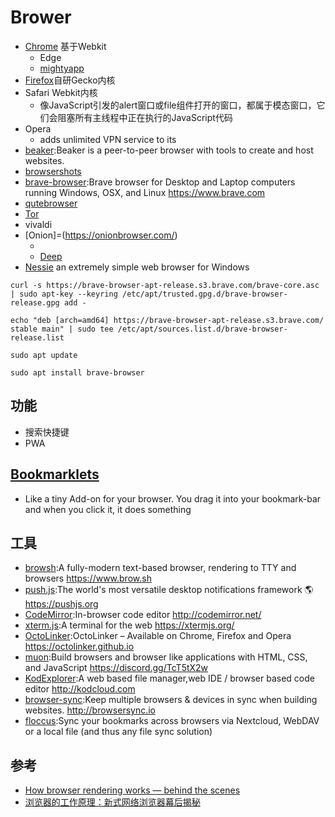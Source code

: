 # Brower

* [Chrome](./chrome.md) 基于Webkit
	* Edge
	* [mightyapp](https://www.mightyapp.com/)
* [Firefox](./firefox.md)自研Gecko内核
* Safari Webkit内核
  - 像JavaScript引发的alert窗口或file组件打开的窗口，都属于模态窗口，它们会阻塞所有主线程中正在执行的JavaScript代码
* Opera
  - adds unlimited VPN service to its
* [beaker](https://beakerbrowser.com/):Beaker is a peer-to-peer browser with tools to create and host websites.
* [browsershots](http://browsershots.org/)
* [brave-browser](https://github.com/brave/brave-browser):Brave browser for Desktop and Laptop computers running Windows, OSX, and Linux <https://www.brave.com>
* [qutebrowser](https://www.qutebrowser.org)
* [Tor](http://torproject.lu/)
* vivaldi
* [Onion]=(https://onionbrowser.com/)
  - [](https://tor-browser.en.softonic.com/mac)
  - [Deep](https://github.com/mr-likar/DeepWeb)
* [Nessie](https://www.radsix.com/) an extremely simple web browser for Windows

```
curl -s https://brave-browser-apt-release.s3.brave.com/brave-core.asc | sudo apt-key --keyring /etc/apt/trusted.gpg.d/brave-browser-release.gpg add -

echo "deb [arch=amd64] https://brave-browser-apt-release.s3.brave.com/ stable main" | sudo tee /etc/apt/sources.list.d/brave-browser-release.list

sudo apt update

sudo apt install brave-browser
```


## 功能

* 搜索快捷键
* PWA

## [Bookmarklets](https://www.ph-uhl.com/0010-Bookmarklets/)

* Like a tiny Add-on for your browser. You drag it into your bookmark-bar and when you click it, it does something

## 工具

* [browsh](https://github.com/browsh-org/browsh):A fully-modern text-based browser, rendering to TTY and browsers <https://www.brow.sh>
* [push.js](https://github.com/Nickersoft/push.js):The world's most versatile desktop notifications framework 🌎 <https://pushjs.org>
* [CodeMirror](https://github.com/codemirror/CodeMirror):In-browser code editor <http://codemirror.net/>
* [xterm.js](https://github.com/xtermjs/xterm.js):A terminal for the web <https://xtermjs.org/>
* [OctoLinker](OctoLinker/OctoLinker):OctoLinker – Available on Chrome, Firefox and Opera <https://octolinker.github.io>
* [muon](https://github.com/brave/muon):Build browsers and browser like applications with HTML, CSS, and JavaScript <https://discord.gg/TcT5tX2w>
* [KodExplorer](https://github.com/kalcaddle/KodExplorer):A web based file manager,web IDE / browser based code editor <http://kodcloud.com>
* [browser-sync](https://github.com/BrowserSync/browser-sync):Keep multiple browsers & devices in sync when building websites. <http://browsersync.io>
* [floccus](https://github.com/marcelklehr/floccus):Sync your bookmarks across browsers via Nextcloud, WebDAV or a local file (and thus any file sync solution)

## 参考

* [How browser rendering works — behind the scenes](https://blog.logrocket.com/how-browser-rendering-works-behind-the-scenes-6782b0e8fb10/)
* [浏览器的工作原理：新式网络浏览器幕后揭秘](https://www.html5rocks.com/en/tutorials/internals/howbrowserswork/)

